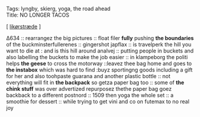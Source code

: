 Tags: lyngby, skierg, yoga, the road ahead  
Title: NO LONGER TACOS
  
[ [likørstræde](https://maps.app.goo.gl/NrukMAePwR5afmom8) ]

Δ634 :: rearrangez the big pictures :: float filer **fully**
pushing **the boundaries** of the buckminsterfullerenes :: gingershot japflax :: is travelperk the hill you want to die at : and is this hill around analvej :: putting people in buckets and also labelling the buckets to make the job easier :: in klampeborg the politi helps **the geese** to cross the motorway ::leavez thee bag home and goes to **the instabox** which was hard to find :buyz sportingng goods including a gift for her and also toohpaste guarana and another plastic bottle :: not everything will fit in **the backpack** so getza paper bag too :: some of **the chink stuff** was over advertized repurposez thethe paper bag goez backback to a different postnord :: 1509 then yoga the whole set :: a smoothie for dessert :: while trying to get vini and co on futemax to no real joy
